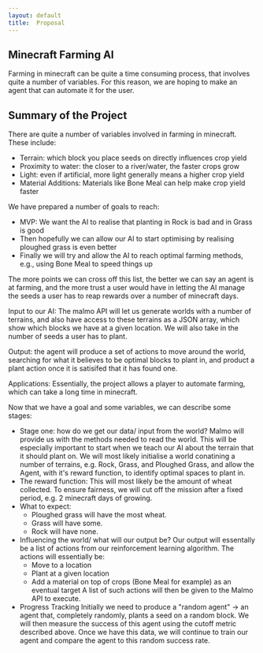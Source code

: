 ```yaml
---
layout: default
title:  Proposal
---
```


## Minecraft Farming AI

Farming in minecraft can be quite a time consuming process, that involves quite a number of variables.
For this reason, we are hoping to make an agent that can automate it for the user.





## Summary of the Project

There are quite a number of variables involved in farming in minecraft. These include:

- Terrain: which block you place seeds on directly influences crop yield
- Proximity to water: the closer to a river/water, the faster crops grow
- Light: even if artificial, more light generally means a higher crop yield
- Material Additions: Materials like Bone Meal can help make crop yield faster

We have prepared a number of goals to reach:

- MVP: We want the AI to realise that planting in Rock is bad and in Grass is good
- Then hopefully we can allow our AI to start optimising by realising ploughed grass is even better
- Finally we will try and allow the AI to reach optimal farming methods, e.g., using Bone Meal to speed things up

The more points we can cross off this list, the better we can say an agent is at farming, and the more trust a user would have
in letting the AI manage the seeds a user has to reap rewards over a number of minecraft days.

Input to our AI: The malmo API will let us generate worlds with a number of terrains, and also have access to these terrains as a
JSON array, which show which blocks we have at a given location. We will also take in the number of seeds a user has to plant.

Output: the agent will produce a set of actions to move around the world, searching for what it believes to be optimal blocks to plant in, and product 
a plant action once it is satisifed that it has found one.

Applications: Essentially, the project allows a player to automate farming, which can take a long time in minecraft.    

Now that we have a goal and some variables, we can describe some stages:

- Stage one: how do we get our data/ input from the world?
    Malmo will provide us with the methods needed to read the world. This will be especially important to start
    when we teach our AI about the terrain that it should plant on.
    We will most likely initialise a world conatining a number of terrains, e.g. Rock, Grass, and Ploughed Grass,
    and allow the Agent, with it's reward function, to identify optimal spaces to plant in.
- The reward function:
    This will most likely be the amount of wheat collected. To ensure fairness, we will cut off the mission after a 
    fixed period, e.g. 2 minecraft days of growing.
- What to expect:
    - Ploughed grass will have the most wheat. 
    - Grass will have some. 
    - Rock will have none.
- Influencing the world/ what will our output be?
    Our output will essentally be a list of actions from our reinforcement learning algorithm.
    The actions will essentially be:
    - Move to a location
    - Plant at a given location
    - Add a material on top of crops (Bone Meal for example) as an eventual target
    A list of such actions will then be given to the Malmo API to execute.
- Progress Tracking
    Initially we need to produce a "random agent" -> an agent that, completely randomly, plants a seed on a random block.
    We will then measure the success of this agent using the cutoff metric described above. 
    Once we have this data, we will continue to train our agent and compare the agent to this random success rate.
